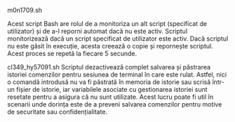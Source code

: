 m0n1709.sh

Acest script Bash are rolul de a monitoriza un alt script (specificat de utilizator) și de a-l reporni automat dacă nu este activ.
Scriptul monitorizează dacă un script specificat de utilizator este activ. Dacă scriptul nu este găsit în execuție, acesta creează o copie și repornește scriptul. Acest proces se repetă la fiecare 5 secunde.

cl349_hy57091.sh
Scriptul dezactivează complet salvarea și păstrarea istoriei comenzilor pentru sesiunea de terminal în care este rulat. Astfel, nici o comandă introdusă nu va fi păstrată în memoria de istorie sau scrisă într-un fișier de istorie, iar variabilele asociate cu gestionarea istoriei sunt resetate pentru a asigura că nu sunt utilizate. Acest lucru poate fi util în scenarii unde dorința este de a preveni salvarea comenzilor pentru motive de securitate sau confidențialitate.

